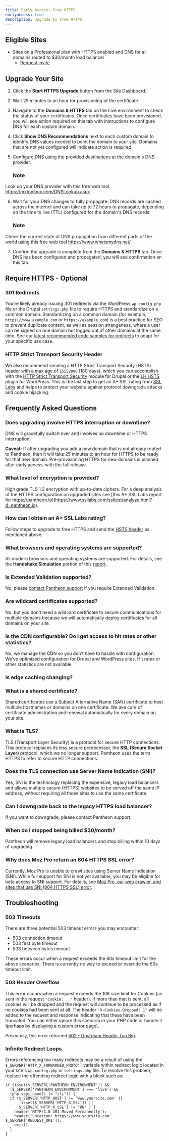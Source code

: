 ```yaml
---
title: Early Access: Free HTTPS
earlyaccess: true
description: Upgrade to Free HTTPS
---
```

## Eligible Sites
* Sites on a Professional plan with HTTPS enabled and DNS for all domains routed to $30/month load balancer
  - [Request invite](http://learn.pantheon.io/201701-HTTPS-Reg.html)


## Upgrade Your Site
1. Click the **Start HTTPS Upgrade** button from the Site Dashboard.
2. Wait 25 minutes to an hour for provisioning of the certificate.
3. Navigate to the **Domains & HTTPS** tab on the Live environment to check the status of your certificates. Once certificates have been provisioned, you will see action required on this tab with instructions to configure DNS for each custom domain.  
4. Click **Show DNS Recommendations** next to each custom domain to identify DNS values needed to point the domain to your site. Domains that are not yet configured will indicate action is required.
5. Configure DNS using the provided destinations at the domain's DNS provider.

    <div class="alert alert-info">
    <h3 class="info">Note</h3>
Look up your DNS provider with this free web tool: <a href="https://mxtoolbox.com/DNSLookup.aspx">https://mxtoolbox.com/DNSLookup.aspx</a>
</div>

6. Wait for your DNS changes to fully propagate. DNS records are cached across the internet and can take up to 72 hours to propagate, depending on the time to live (TTL) configured for the domain's DNS records.

      <div class="alert alert-info">
      <h3 class="info">Note</h3>
Check the current state of DNS propagation from different parts of the world using this free web tool <a href="https://www.whatsmydns.net/">https://www.whatsmydns.net/</a>
</div>

7. Confirm the upgrade is complete from the **Domains & HTTPS** tab. Once DNS has been configured and propagated, you will see confirmation on this tab.

## Require HTTPS - Optional

### 301 Redirects

You're likely already issuing 301 redirects via the WordPress `wp-config.php` file or the Drupal `settings.php` file to require HTTPS and standardize on a common domain. Standardizing on a common domain (for example, `https://www.example.com` or `https://example.com`) is a best practice for SEO to prevent duplicate content, as well as session strangeness, where a user can be signed on one domain but logged out of other domains at the same time. See our [latest recommended code samples for redirects](/docs/redirects#redirect-to-a-common-domain) to adapt for your specific use case.

### HTTP Strict Transport Security Header

We also recommend sending a HTTP Strict Transport Security (HSTS) header with a max age of `15552000` (180 days), which you can accomplish with the [HTTP Strict Transport Security](https://drupal.org/project/hsts) module for Drupal or the [LH HSTS](https://wordpress.org/plugins/lh-hsts/) plugin for WordPress. This is the last step to get an A+ SSL rating from [SSL Labs](https://www.ssllabs.com/ssltest/) and helps to protect your website against protocol downgrade attacks and cookie hijacking.

## Frequently Asked Questions

### Does upgrading involve HTTPS interruption or downtime?
DNS will gracefully switch over and involves no downtime or HTTPS interruption.

**Caveat:** If after upgrading you add a new domain that is not already routed to Pantheon, then it will take 25 minutes to an hour for HTTPS to be ready for that new domain. Pre-provisioning HTTPS for new domains is planned after early access, with the full release.

### What level of encryption is provided?
High grade TLS 1.2 encryption with up-to-date ciphers. For a deep analysis of the HTTPS configuration on upgraded sites see [this A+ SSL Labs report for https://pantheon.io](https://www.ssllabs.com/ssltest/analyze.html?d=pantheon.io).

### How can I obtain an A+ SSL Labs rating?
Follow steps to upgrade to free HTTPS and send the [HSTS header](#http-strict-transport-security-header) as mentioned above.

### What browsers and operating systems are supported?
All modern browsers and operating systems are supported. For details, see the **Handshake Simulation** portion of this [report](https://www.ssllabs.com/ssltest/analyze.html?d=pantheon.io).

### Is Extended Validation supported?
No, please [contact Pantheon support](/docs/getting-support) if you require Extended Validation.

### Are wildcard certificates supported?
No, but you don’t need a wildcard certificate to secure communications for multiple domains because we will automatically deploy certificates for all domains on your site.

### Is the CDN configurable? Do I get access to hit rates or other statistics?
No, we manage the CDN so you don’t have to hassle with configuration. We’ve optimized configuration for Drupal and WordPress sites. Hit rates or other statistics are not available.

### Is edge caching changing?

### What is a shared certificate?
Shared certificates use a Subject Alternative Name (SAN) certificate to host multiple hostnames or domains on one certificate. We ake care of certificate administration and renewal automatically for every domain on your site.

### What is TLS?
TLS (Transport Layer Security) is a protocol for secure HTTP connections. This protocol replaces its less secure predecessor, the **SSL (Secure Socket Layer)** protocol, which we no longer support. Pantheon uses the term HTTPS to refer to secure HTTP connections.

### Does the TLS connection use Server Name Indication (SNI)?
Yes, SNI is the technology replacing the expensive, legacy load balancers and allows multiple secure (HTTPS) websites to be served off the same IP address, without requiring all those sites to use the same certificate.

### Can I downgrade back to the legacy HTTPS load balancer?
If you want to downgrade, please contact Pantheon support.

### When do I stopped being billed $30/month?
Pantheon will remove legacy load balancers and stop billing within 10 days of upgrading.

### Why does Moz Pro return an 804 HTTPS SSL error?
Currently, Moz Pro is unable to crawl sites using Server Name Indication (SNI). While full support for SNI is not yet available, you may be eligible for beta access to SNI support. For details, see [Moz Pro, our web crawler, and sites that use SNI (804 HTTPS SSL) error](https://moz.com/community/q/moz-pro-our-web-crawler-and-sites-that-use-sni).


## Troubleshooting

### 503 Timeouts
There are three potential 503 timeout errors you may encounter:

- 503 connection timeout
- 503 first byte timeout
- 503 between bytes timeout

These errors occur when a request exceeds the 60s timeout limit for the above scenarios. There is currently no way to exceed or override the 60s timeout limit.

### 503 Header Overflow
This error occurs when a request exceeds the 10K size limit for Cookies (as sent in the request `"Cookie: .."` header). If more than that is sent, all cookies will be dropped and the request will continue to be processed as if no cookies had been sent at all. The header `"X-Cookies-Dropped: 1"` will be added to the request and response indicating that these have been truncated. You can either ignore this scenario in your PHP code or handle it (perhaps by displaying a custom error page).

Previously, this error returned [502 - Upstream Header Too Big](/docs/errors-and-server-responses/#502-upstream-header-too-big).


### Infinite Redirect Loops
Errors referencing too many redirects may be a result of using the ` $_SERVER['HTTP_X_FORWARDED_PROTO']` variable within redirect logic located in your site's `wp-config.php` or `settings.php` file. To resolve this problem, replace the offending redirect logic with a block such as:

```
if (isset($_SERVER['PANTHEON_ENVIRONMENT']) &&
  ($_SERVER['PANTHEON_ENVIRONMENT'] === 'live') &&
  (php_sapi_name() != "cli")) {
  if ($_SERVER['HTTP_HOST'] != 'www.yoursite.com' ||
      !isset($_SERVER['HTTP_X_SSL']) ||
      $_SERVER['HTTP_X_SSL'] != 'ON' ) {
    header('HTTP/1.0 301 Moved Permanently');
    header('Location: https://www.yoursite.com'. $_SERVER['REQUEST_URI']);
    exit();
  }
}
```
